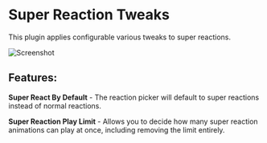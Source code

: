 # Super Reaction Tweaks

This plugin applies configurable various tweaks to super reactions.

![Screenshot](https://user-images.githubusercontent.com/22851444/281598795-58f07116-9f95-4f64-940b-23a5499f2302.png)

## Features:

**Super React By Default** -  The reaction picker will default to super reactions instead of normal reactions.

**Super Reaction Play Limit** - Allows you to decide how many super reaction animations can play at once, including removing the limit entirely.
